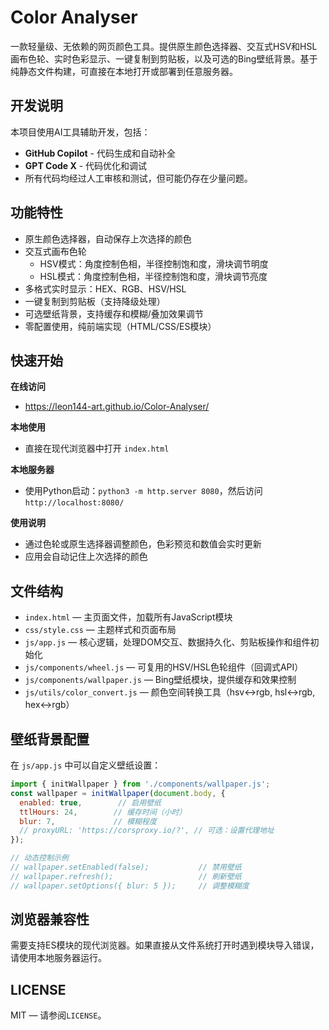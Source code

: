 # Color Analyser

一款轻量级、无依赖的网页颜色工具。提供原生颜色选择器、交互式HSV和HSL画布色轮、实时色彩显示、一键复制到剪贴板，以及可选的Bing壁纸背景。基于纯静态文件构建，可直接在本地打开或部署到任意服务器。

## 开发说明

本项目使用AI工具辅助开发，包括：
- **GitHub Copilot** - 代码生成和自动补全
- **GPT Code X** - 代码优化和调试
- 所有代码均经过人工审核和测试，但可能仍存在少量问题。

## 功能特性

- 原生颜色选择器，自动保存上次选择的颜色
- 交互式画布色轮
  - HSV模式：角度控制色相，半径控制饱和度，滑块调节明度
  - HSL模式：角度控制色相，半径控制饱和度，滑块调节亮度
- 多格式实时显示：HEX、RGB、HSV/HSL
- 一键复制到剪贴板（支持降级处理）
- 可选壁纸背景，支持缓存和模糊/叠加效果调节
- 零配置使用，纯前端实现（HTML/CSS/ES模块）

## 快速开始

**在线访问**
- https://leon144-art.github.io/Color-Analyser/

**本地使用**
- 直接在现代浏览器中打开 `index.html`

**本地服务器**
- 使用Python启动：`python3 -m http.server 8080`，然后访问 `http://localhost:8080/`

**使用说明**
- 通过色轮或原生选择器调整颜色，色彩预览和数值会实时更新
- 应用会自动记住上次选择的颜色

## 文件结构

- `index.html` — 主页面文件，加载所有JavaScript模块
- `css/style.css` — 主题样式和页面布局
- `js/app.js` — 核心逻辑，处理DOM交互、数据持久化、剪贴板操作和组件初始化
- `js/components/wheel.js` — 可复用的HSV/HSL色轮组件（回调式API）
- `js/components/wallpaper.js` — Bing壁纸模块，提供缓存和效果控制
- `js/utils/color_convert.js` — 颜色空间转换工具（hsv↔rgb, hsl↔rgb, hex↔rgb）

## 壁纸背景配置

在 `js/app.js` 中可以自定义壁纸设置：

```javascript
import { initWallpaper } from './components/wallpaper.js';
const wallpaper = initWallpaper(document.body, {
  enabled: true,        // 启用壁纸
  ttlHours: 24,        // 缓存时间（小时）
  blur: 7,             // 模糊程度
  // proxyURL: 'https://corsproxy.io/?', // 可选：设置代理地址
});

// 动态控制示例
// wallpaper.setEnabled(false);           // 禁用壁纸
// wallpaper.refresh();                   // 刷新壁纸
// wallpaper.setOptions({ blur: 5 });     // 调整模糊度
```

## 浏览器兼容性

需要支持ES模块的现代浏览器。如果直接从文件系统打开时遇到模块导入错误，请使用本地服务器运行。

## LICENSE

MIT — 请参阅`LICENSE`。
